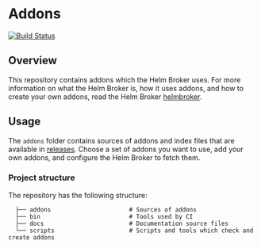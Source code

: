 # Addons

[![Build Status](https://drone.drycc.cc/api/badges/zhumengyuan/addons/status.svg)](https://drone.drycc.cc/zhumengyuan/addons)

## Overview

This repository contains addons which the Helm Broker uses. For more information on what the Helm Broker is, how it uses addons, and how to create your own addons, read the Helm Broker [helmbroker](https://github.com/drycc/helmbroker).

## Usage

The `addons` folder contains sources of addons and index files that are available in [releases](https://github.com/drycc/zhumengyuan/releases). Choose a set of addons you want to use, add your own addons, and configure the Helm Broker to fetch them.

### Project structure

The repository has the following structure:

```
  ├── addons                      # Sources of addons
  ├── bin                         # Tools used by CI                                     
  ├── docs                        # Documentation source files
  └── scripts                     # Scripts and tools which check and create addons
```
